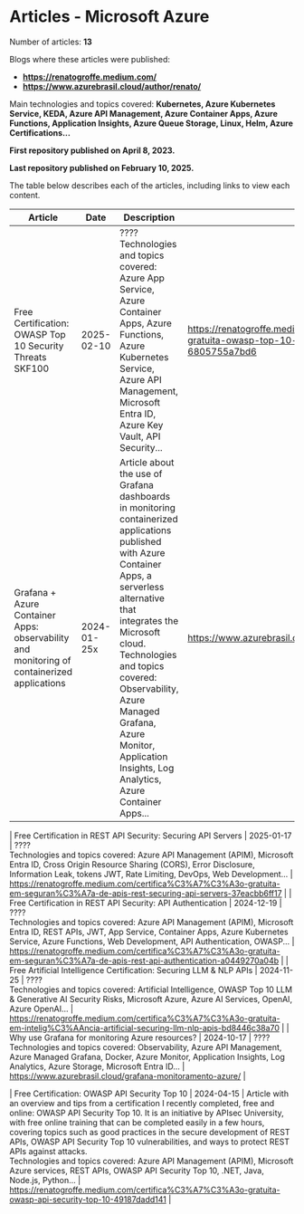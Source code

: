 # Articles - Microsoft Azure

Number of articles: **13**

Blogs where these articles were published:
- **https://renatogroffe.medium.com/**
- **https://www.azurebrasil.cloud/author/renato/**

Main technologies and topics covered: **Kubernetes, Azure Kubernetes Service, KEDA, Azure API Management, Azure Container Apps, Azure Functions, Application Insights, Azure Queue Storage, Linux, Helm, Azure Certifications...**

**First repository published on April 8, 2023.**

**Last repository published on February 10, 2025.**

The table below describes each of the articles, including links to view each content.

| Article | Date | Description | Link |
| ------------| ---- | ------------ | ---- |
| Free Certification: OWASP Top 10 Security Threats SKF100 | 2025-02-10 | ????<br/>Technologies and topics covered: Azure App Service, Azure Container Apps, Azure Functions, Azure Kubernetes Service, Azure API Management, Microsoft Entra ID, Azure Key Vault, API Security... | https://renatogroffe.medium.com/certifica%C3%A7%C3%A3o-gratuita-owasp-top-10-security-threats-skf100-6805755a7bd6 |
| Grafana + Azure Container Apps: observability and monitoring of containerized applications | 2024-01-25x | Article about the use of Grafana dashboards in monitoring containerized applications published with Azure Container Apps, a serverless alternative that integrates the Microsoft cloud.<br/>Technologies and topics covered: Observability, Azure Managed Grafana, Azure Monitor, Application Insights, Log Analytics, Azure Container Apps... | https://www.azurebrasil.cloud/grafana-azure-container-apps/ |


| Free Certification in REST API Security: Securing API Servers | 2025-01-17 | ????<br/>Technologies and topics covered: Azure API Management (APIM), Microsoft Entra ID, Cross Origin Resource Sharing (CORS), Error Disclosure, Information Leak, tokens JWT, Rate Limiting, DevOps, Web Development... | https://renatogroffe.medium.com/certifica%C3%A7%C3%A3o-gratuita-em-seguran%C3%A7a-de-apis-rest-securing-api-servers-37eacbb6ff17 |
| Free Certification in REST API Security: API Authentication | 2024-12-19 | ????<br/>Technologies and topics covered: Azure API Management (APIM), Microsoft Entra ID, REST APIs, JWT, App Service, Container Apps, Azure Kubernetes Service, Azure Functions, Web Development, API Authentication, OWASP... | https://renatogroffe.medium.com/certifica%C3%A7%C3%A3o-gratuita-em-seguran%C3%A7a-de-apis-rest-api-authentication-a0449270a04b |
| Free Artificial Intelligence Certification: Securing LLM & NLP APIs | 2024-11-25 | ????<br/>Technologies and topics covered: Artificial Intelligence, OWASP Top 10 LLM & Generative AI Security Risks, Microsoft Azure, Azure AI Services, OpenAI, Azure OpenAI... | https://renatogroffe.medium.com/certifica%C3%A7%C3%A3o-gratuita-em-intelig%C3%AAncia-artificial-securing-llm-nlp-apis-bd8446c38a70 |
| Why use Grafana for monitoring Azure resources? | 2024-10-17 | ????<br/>Technologies and topics covered: Observability, Azure API Management, Azure Managed Grafana, Docker, Azure Monitor, Application Insights, Log Analytics, Azure Storage, Microsoft Entra ID... | https://www.azurebrasil.cloud/grafana-monitoramento-azure/ |



| Free Certification: OWASP API Security Top 10 | 2024-04-15 | Article with an overview and tips from a certification I recently completed, free and online: OWASP API Security Top 10. It is an initiative by APIsec University, with free online training that can be completed easily in a few hours, covering topics such as good practices in the secure development of REST APIs, OWASP API Security Top 10 vulnerabilities, and ways to protect REST APIs against attacks.<br/>Technologies and topics covered: Azure API Management (APIM), Microsoft Azure services, REST APIs, OWASP API Security Top 10, .NET, Java, Node.js, Python... | https://renatogroffe.medium.com/certifica%C3%A7%C3%A3o-gratuita-owasp-api-security-top-10-49187dadd141 |